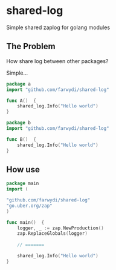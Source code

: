 # shared-log
Simple shared zaplog for golang modules

## The Problem
How share log between other packages?

Simple...
```go
package a
import "github.com/farwydi/shared-log"

func A()  {
    shared_log.Info("Hello world")
}
```
```go
package b
import "github.com/farwydi/shared-log"

func B()  {
    shared_log.Info("Hello world")
}
```

## How use
```go
package main
import (

"github.com/farwydi/shared-log"
"go.uber.org/zap"
)

func main()  {
    logger, _ := zap.NewProduction()
    zap.ReplaceGlobals(logger)
    
    // =======    

    shared_log.Info("Hello world")
}
```